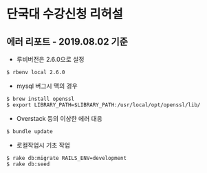 # 단국대 수강신청 리허설

## 에러 리포트 - 2019.08.02 기준
- 루비버전은 2.6.0으로 설정
```
$ rbenv local 2.6.0
```
- mysql 버그시 맥의 경우
```
$ brew install openssl
$ export LIBRARY_PATH=$LIBRARY_PATH:/usr/local/opt/openssl/lib/
```
- Overstack 등의 이상한 에러 대응
```
$ bundle update
```
- 로컬작업시 기초 작업
```
$ rake db:migrate RAILS_ENV=development
$ rake db:seed
```
